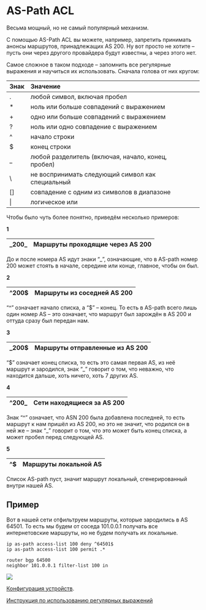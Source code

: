 # AS-Path ACL

Весьма мощный, но не самый популярный механизм.

С помощью AS-Path ACL вы можете, например, запретить принимать анонсы маршрутов, принадлежащих AS 200. Ну вот просто не хотите – пусть они через другого провайдера будут известны, а через этого нет.

Самое сложное в таком подходе – запомнить все регулярные выражения и научиться их использовать. Сначала голова от них кругом:

| **Знак** | **Значение** |  |
| :--- | :--- | :--- |
| . | любой символ, включая пробел |  |
| \* | ноль или больше совпадений с выражением |  |
| + | одно или больше совпадений с выражением |  |
| ? | ноль или одно совпадение с выражением |  |
| ^ | начало строки |  |
| $ | конец строки |  |
| \_ | любой разделитель \(включая, начало, конец, пробел\) |  |
| \ | не воспринимать следующий символ как специальный |  |
| \[\] | совпадение с одним из символов в диапазоне |  |
|  \|  | логическое или |  |

Чтобы было чуть более понятно, приведём несколько примеров:

**1**

| \_200\_ | Маршруты проходящие через AS 200 |
| :--- | :--- |


До и после номера AS идут знаки “\_”, означающие, что в AS-path номер 200 может стоять в начале, середине или конце, главное, чтобы он был.

**2**

| ^200$ | Маршруты из соседней AS 200 |
| :--- | :--- |


“^” означает начало списка, а “$” – конец. То есть в AS-path всего лишь один номер AS – это означает, что маршрут был зарождён в AS 200 и оттуда сразу был передан нам.

**3**

| \_200$ | Маршруты отправленные из AS 200 |
| :--- | :--- |


“$” означает конец списка, то есть это самая первая AS, из неё маршрут и зародился, знак “\_” говорит о том, что неважно, что находится дальше, хоть ничего, хоть 7 других AS.

**4**

| ^200\_ | Сети находящиеся за AS 200 |
| :--- | :--- |


Знак “^” означает, что ASN 200 была добавлена последней, то есть маршрут к нам пришёл из AS 200, но это не значит, что родился он в ней же – знак “\_” говорит о том, что это может быть конец списка, а может пробел перед следующей AS.

**5**

| ^$ | Маршруты локальной AS |
| :--- | :--- |


Список AS-path пуст, значит маршрут локальный, сгенерированный внутри нашей AS.

## Пример

Вот в нашей сети отфильтруем маршруты, которые зародились в AS 64501. То есть мы будем от соседа 101.0.0.1 получать все интернетовские маршруты, но не будем получать их локальные.

```text
ip as-path access-list 100 deny ^64501$
ip as-path access-list 100 permit .*

router bgp 64500
neighbor 101.0.0.1 filter-list 100 in
```

![](http://img-fotki.yandex.ru/get/6711/83739833.29/0_bc611_de380a0f_XL.png)

[Конфигурация устройств](https://docs.google.com/document/d/1IBQaTWj8u-NoJ0ecsh9vC9EHpYRoT5AWxCpPgaV8Nps/edit?usp=sharing).

[Инструкция по использованию регулярных выражений](http://img.nag.ru/projects/setup/bd7/83a2a1b381320918ced29331a0dfd53b.pdf)

